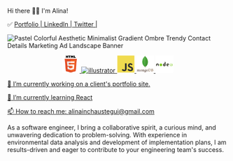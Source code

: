 Hi there 👋🏽 I'm Alina!

✅ <a href="https://alinainch.netlify.app/">Portfolio | </a> <a href="https://www.linkedin.com/in/alina-inchaustegui/">LinkedIn | </a><a href="https://twitter.com/alinainch">Twitter | </a>

![Pastel Colorful Aesthetic Minimalist Gradient Ombre Trendy Contact Details Marketing Ad Landscape Banner](https://user-images.githubusercontent.com/126373389/227801507-ca32b06f-f0c5-4a2c-9b8c-8dca9162e168.png)

<p align="center" dir="auto"> 
<a href="https://www.w3.org/html/" rel="nofollow"> <img src="https://raw.githubusercontent.com/devicons/devicon/master/icons/html5/html5-original-wordmark.svg" alt="html5" width="40" height="40" style="max-width: 100%;"> </a> <a href="https://www.adobe.com/in/products/illustrator.html" rel="nofollow"> <img src="https://camo.githubusercontent.com/9e245893108b5ca27e7ac3d4a802d513f657b32aa7b5765bd92df7fb55d0ed54/68747470733a2f2f7777772e766563746f726c6f676f2e7a6f6e652f6c6f676f732f61646f62655f696c6c7573747261746f722f61646f62655f696c6c7573747261746f722d69636f6e2e737667" alt="illustrator" width="40" height="40" data-canonical-src="https://www.vectorlogo.zone/logos/adobe_illustrator/adobe_illustrator-icon.svg" style="max-width: 100%;"> </a> <a href="https://developer.mozilla.org/en-US/docs/Web/JavaScript" rel="nofollow"> <img src="https://raw.githubusercontent.com/devicons/devicon/master/icons/javascript/javascript-original.svg" alt="javascript" width="40" height="40" style="max-width: 100%;"> </a> <a href="https://www.mongodb.com/" rel="nofollow"> <img src="https://raw.githubusercontent.com/devicons/devicon/master/icons/mongodb/mongodb-original-wordmark.svg" alt="mongodb" width="40" height="40" style="max-width: 100%;"> </a> <a href="https://nodejs.org" rel="nofollow"> <img src="https://raw.githubusercontent.com/devicons/devicon/master/icons/nodejs/nodejs-original-wordmark.svg" alt="nodejs" width="40" height="40" style="max-width: 100%;"> </a> <a href="https://www.photoshop.com/en" rel="nofollow"></p>
🔭 I’m currently working on a client's portfolio site.

🌱 I’m currently learning React

📫 How to reach me: alinainchaustegui@gmail.com

As a software engineer, I bring a collaborative spirit, a curious mind, and unwavering dedication to problem-solving. With experience in environmental data analysis and development of implementation plans, I am results-driven and eager to contribute to your engineering team's success.
